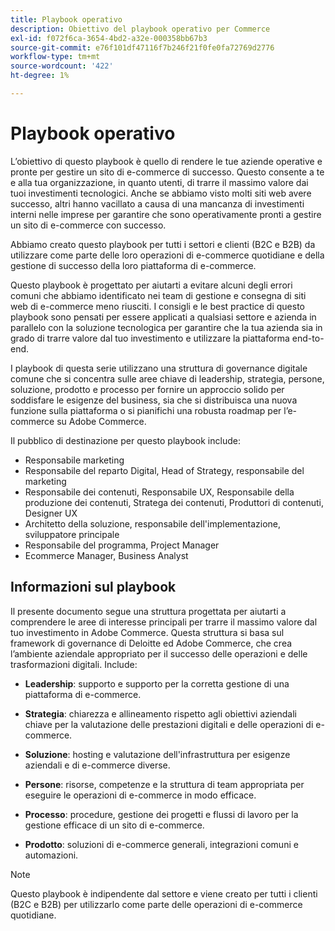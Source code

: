 ```yaml
---
title: Playbook operativo
description: Obiettivo del playbook operativo per Commerce
exl-id: f072f6ca-3654-4bd2-a32e-000358bb67b3
source-git-commit: e76f101df47116f7b246f21f0fe0fa72769d2776
workflow-type: tm+mt
source-wordcount: '422'
ht-degree: 1%

---
```


# Playbook operativo

L’obiettivo di questo playbook è quello di rendere le tue aziende operative e pronte per gestire un sito di e-commerce di successo. Questo consente a te e alla tua organizzazione, in quanto utenti, di trarre il massimo valore dai tuoi investimenti tecnologici. Anche se abbiamo visto molti siti web avere successo, altri hanno vacillato a causa di una mancanza di investimenti interni nelle imprese per garantire che sono operativamente pronti a gestire un sito di e-commerce con successo.

Abbiamo creato questo playbook per tutti i settori e clienti (B2C e B2B) da utilizzare come parte delle loro operazioni di e-commerce quotidiane e della gestione di successo della loro piattaforma di e-commerce.

Questo playbook è progettato per aiutarti a evitare alcuni degli errori comuni che abbiamo identificato nei team di gestione e consegna di siti web di e-commerce meno riusciti. I consigli e le best practice di questo playbook sono pensati per essere applicati a qualsiasi settore e azienda in parallelo con la soluzione tecnologica per garantire che la tua azienda sia in grado di trarre valore dal tuo investimento e utilizzare la piattaforma end-to-end.

I playbook di questa serie utilizzano una struttura di governance digitale comune che si concentra sulle aree chiave di leadership, strategia, persone, soluzione, prodotto e processo per fornire un approccio solido per soddisfare le esigenze del business, sia che si distribuisca una nuova funzione sulla piattaforma o si pianifichi una robusta roadmap per l’e-commerce su Adobe Commerce.

Il pubblico di destinazione per questo playbook include:

- Responsabile marketing
- Responsabile del reparto Digital, Head of Strategy, responsabile del marketing
- Responsabile dei contenuti, Responsabile UX, Responsabile della produzione dei contenuti, Stratega dei contenuti, Produttori di contenuti, Designer UX
- Architetto della soluzione, responsabile dell&#39;implementazione, sviluppatore principale
- Responsabile del programma, Project Manager
- Ecommerce Manager, Business Analyst

## Informazioni sul playbook

Il presente documento segue una struttura progettata per aiutarti a comprendere le aree di interesse principali per trarre il massimo valore dal tuo investimento in Adobe Commerce. Questa struttura si basa sul framework di governance di Deloitte ed Adobe Commerce, che crea l’ambiente aziendale appropriato per il successo delle operazioni e delle trasformazioni digitali. Include:

- **Leadership**: supporto e supporto per la corretta gestione di una piattaforma di e-commerce.

- **Strategia**: chiarezza e allineamento rispetto agli obiettivi aziendali chiave per la valutazione delle prestazioni digitali e delle operazioni di e-commerce.

- **Soluzione**: hosting e valutazione dell&#39;infrastruttura per esigenze aziendali e di e-commerce diverse.

- **Persone**: risorse, competenze e la struttura di team appropriata per eseguire le operazioni di e-commerce in modo efficace.

- **Processo**: procedure, gestione dei progetti e flussi di lavoro per la gestione efficace di un sito di e-commerce.

- **Prodotto**: soluzioni di e-commerce generali, integrazioni comuni e automazioni.

>[!NOTE]
>
>Questo playbook è indipendente dal settore e viene creato per tutti i clienti (B2C e B2B) per utilizzarlo come parte delle operazioni di e-commerce quotidiane.
